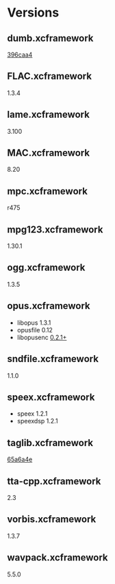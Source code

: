 # Versions

## dumb.xcframework
[396caa4](https://github.com/kode54/dumb/tree/396caa4d31859045ccb5ef943fd430ca4026cce8)

## FLAC.xcframework
1.3.4

## lame.xcframework
3.100

## MAC.xcframework
8.20

## mpc.xcframework
r475

## mpg123.xcframework
1.30.1

## ogg.xcframework
1.3.5

## opus.xcframework
- libopus 1.3.1
- opusfile 0.12
- libopusenc [0.2.1+](https://github.com/xiph/libopusenc/tree/6e0a98cc0947d131640bf6816708cd940a0b8f08)

## sndfile.xcframework
1.1.0

## speex.xcframework
- speex 1.2.1
- speexdsp 1.2.1

## taglib.xcframework

[65a6a4e](https://github.com/taglib/taglib/tree/65a6a4e225fff1288148de92721418e1c634713b)

## tta-cpp.xcframework
2.3

## vorbis.xcframework
1.3.7

## wavpack.xcframework
5.5.0
